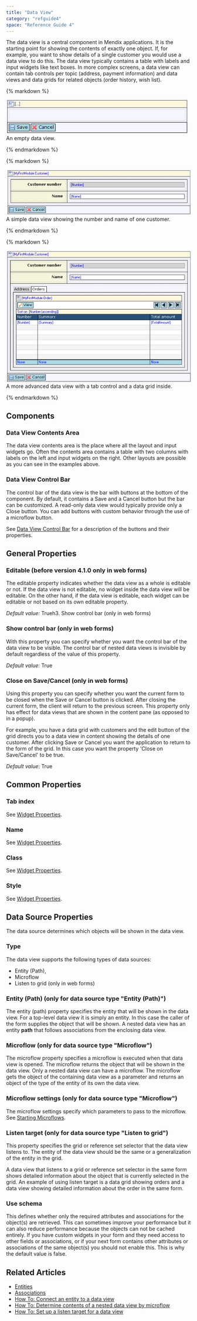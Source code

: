 ```yaml
---
title: "Data View"
category: "refguide4"
space: "Reference Guide 4"
---
```

The data view is a central component in Mendix applications. It is the starting point for showing the contents of exactly one object. If, for example, you want to show details of a single customer you would use a data view to do this. The data view typically contains a table with labels and input widgets like text boxes. In more complex screens, a data view can contain tab controls per topic (address, payment information) and data views and data grids for related objects (order history, wish list).

<div class="alert alert-info">{% markdown %}

![](attachments/819203/917891.png)
An empty data view.

{% endmarkdown %}</div><div class="alert alert-info">{% markdown %}

![](attachments/819203/917889.png)
A simple data view showing the number and name of one customer.

{% endmarkdown %}</div><div class="alert alert-info">{% markdown %}

![](attachments/819203/917888.png)
A more advanced data view with a tab control and a data grid inside.

{% endmarkdown %}</div>

## Components

### Data View Contents Area

The data view contents area is the place where all the layout and input widgets go. Often the contents area contains a table with two columns with labels on the left and input widgets on the right. Other layouts are possible as you can see in the examples above.

### Data View Control Bar

The control bar of the data view is the bar with buttons at the bottom of the component. By default, it contains a Save and a Cancel button but the bar can be customized. A read-only data view would typically provide only a Close button. You can add buttons with custom behavior through the use of a microflow button.

See [Data View Control Bar](data-view-control-bar) for a description of the buttons and their properties.

## General Properties

### Editable (before version 4.1.0 only in web forms)

The editable property indicates whether the data view as a whole is editable or not. If the data view is not editable, no widget inside the data view will be editable. On the other hand, if the data view is editable, each widget can be editable or not based on its own editable property.

_Default value:_ Trueh3\. Show control bar (only in web forms)

### Show control bar (only in web forms)

With this property you can specify whether you want the control bar of the data view to be visible. The control bar of nested data views is invisible by default regardless of the value of this property.

_Default value:_ True

### Close on Save/Cancel (only in web forms)

Using this property you can specify whether you want the current form to be closed when the Save or Cancel button is clicked. After closing the current form, the client will return to the previous screen. This property only has effect for data views that are shown in the content pane (as opposed to in a popup).

For example, you have a data grid with customers and the edit button of the grid directs you to a data view in content showing the details of one customer. After clicking Save or Cancel you want the application to return to the form of the grid. In this case you want the property 'Close on Save/Cancel' to be true.

_Default value_: True

## Common Properties

### Tab index

See [Widget Properties](widget-properties).

### Name

See [Widget Properties](widget-properties).

### Class

See [Widget Properties](widget-properties).

### Style

See [Widget Properties](widget-properties).

## Data Source Properties

The data source determines which objects will be shown in the data view.

### Type

The data view supports the following types of data sources:

*   Entity (Path),
*   Microflow
*   Listen to grid (only in web forms)

### Entity (Path) (only for data source type "Entity (Path)")

The entity (path) property specifies the entity that will be shown in the data view. For a top-level data view it is simply an entity. In this case the caller of the form supplies the object that will be shown. A nested data view has an entity **path** that follows associations from the enclosing data view.

### Microflow (only for data source type "Microflow")

The microflow property specifies a microflow is executed when that data view is opened. The microflow returns the object that will be shown in the data view. Only a nested data view can have a microflow. The microflow gets the object of the containing data view as a parameter and returns an object of the type of the entity of its own the data view.

### Microflow settings (only for data source type "Microflow")

The microflow settings specify which parameters to pass to the microflow. See [Starting Microflows](starting-microflows).

### Listen target (only for data source type "Listen to grid")

This property specifies the grid or reference set selector that the data view listens to. The entity of the data view should be the same or a generalization of the entity in the grid.

A data view that listens to a grid or reference set selector in the same form shows detailed information about the object that is currently selected in the grid. An example of using listen target is a data grid showing orders and a data view showing detailed information about the order in the same form.

### Use schema

This defines whether only the required attributes and associations for the object(s) are retrieved. This can sometimes improve your performance but it can also reduce performance because the objects can not be cached entirely. If you have custom widgets in your form and they need access to other fields or associations, or if your next form contains other attributes or associations of the same object(s) you should not enable this. This is why the default value is false.

## Related Articles

*   [Entities](entities)
*   [Associations](associations)
*   [How To: Connect an entity to a data view](https://world.mendix.com/display/howto25/Connect+an+entity+to+a+data+view)
*   [How To: Determine contents of a nested data view by microflow](https://world.mendix.com/display/howto25/Determine+contents+of+a+nested+data+view+by+microflow)
*   [How To: Set up a listen target for a data view](https://world.mendix.com/display/howto25/Set+up+a+listen+target+for+a+data+view)